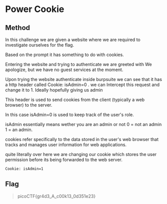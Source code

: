 # Power Cookie 

## Method

In this challenge we are given a website where we are required to investigate ourselves for the flag.

Based on the prompt it has something to do with cookies.

Entering the website and trying to authenticate we are greeted with We apologize, but we have no guest services at the moment.

Upon trying the website authenticate inside burpsuite we can see that it has a http header called Cookie: isAdmin=0 . we can Intercept this request and change it to 1. 
Ideally hopefully giving us admin

This header is used to send cookies from the client (typically a web browser) to the server. 

In this case isAdmin=0 is used to keep track of the user's role.

isAdmin essentially means wether you are an admin or not 0 = not an admin 1 = an admin.

cookies refer specifically to the data stored in the user's web browser that tracks and manages user information for web applications.

quite literally over here we are changing our cookie which stores the user permission before its being forwarded to the web server.

```
Cookie: isAdmin=1
```

## Flag

> picoCTF{gr4d3_A_c00k13_0d351e23}
